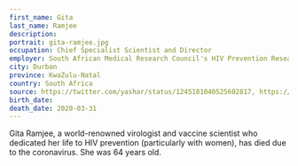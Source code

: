 ```yaml
---
first_name: Gita
last_name: Ramjee
description: 
portrait: gita-ramjee.jpg
occupation: Chief Specialist Scientist and Director
employer: South African Medical Research Council's HIV Prevention Research Unit
city: Durban
province: KwaZulu-Natal
country: South Africa
source: https://twitter.com/yashar/status/1245181040525602817, https://www.bbc.com/news/world-africa-52120265, https://www.msn.com/en-za/news/other/just-in-renowned-sa-scientist-gita-ramjee-dies-of-complications-due-to-covid-19/ar-BB11YPOm, https://www.the-scientist.com/news-opinion/hiv-researcher-gita-ramjee-dies-67365, https://emedicine.medscape.com/article/211316-overview
birth_date: 
death_date: 2020-03-31
---
```


Gita Ramjee, a world-renowned virologist and vaccine scientist who dedicated her life to HIV prevention (particularly with women), has died due to the coronavirus. She was 64 years old.